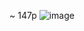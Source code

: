 ~ 147p
![image](https://user-images.githubusercontent.com/111114507/211541454-05b0a8b8-a99c-41af-b222-854410638864.png)

